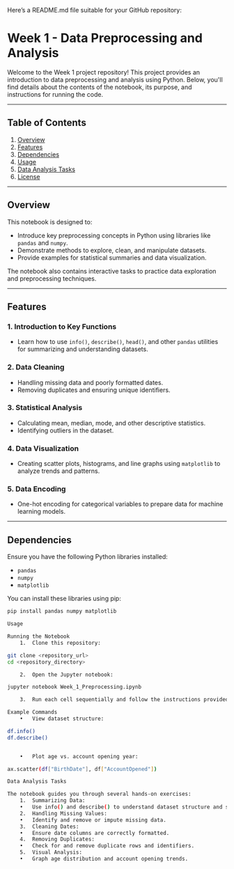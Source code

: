Here’s a README.md file suitable for your GitHub repository:

# Week 1 - Data Preprocessing and Analysis

Welcome to the Week 1 project repository! This project provides an introduction to data preprocessing and analysis using Python. Below, you'll find details about the contents of the notebook, its purpose, and instructions for running the code.

---

## Table of Contents

1. [Overview](#overview)
2. [Features](#features)
3. [Dependencies](#dependencies)
4. [Usage](#usage)
5. [Data Analysis Tasks](#data-analysis-tasks)
6. [License](#license)

---

## Overview

This notebook is designed to:
- Introduce key preprocessing concepts in Python using libraries like `pandas` and `numpy`.
- Demonstrate methods to explore, clean, and manipulate datasets.
- Provide examples for statistical summaries and data visualization.

The notebook also contains interactive tasks to practice data exploration and preprocessing techniques.

---

## Features

### 1. **Introduction to Key Functions**
   - Learn how to use `info()`, `describe()`, `head()`, and other `pandas` utilities for summarizing and understanding datasets.

### 2. **Data Cleaning**
   - Handling missing data and poorly formatted dates.
   - Removing duplicates and ensuring unique identifiers.

### 3. **Statistical Analysis**
   - Calculating mean, median, mode, and other descriptive statistics.
   - Identifying outliers in the dataset.

### 4. **Data Visualization**
   - Creating scatter plots, histograms, and line graphs using `matplotlib` to analyze trends and patterns.

### 5. **Data Encoding**
   - One-hot encoding for categorical variables to prepare data for machine learning models.

---

## Dependencies

Ensure you have the following Python libraries installed:
- `pandas`
- `numpy`
- `matplotlib`

You can install these libraries using pip:
```bash
pip install pandas numpy matplotlib

Usage

Running the Notebook
	1.	Clone this repository:

git clone <repository_url>
cd <repository_directory>

	2.	Open the Jupyter notebook:

jupyter notebook Week_1_Preprocessing.ipynb

	3.	Run each cell sequentially and follow the instructions provided in the notebook.

Example Commands
	•	View dataset structure:

df.info()
df.describe()


	•	Plot age vs. account opening year:

ax.scatter(df["BirthDate"], df["AccountOpened"])

Data Analysis Tasks

The notebook guides you through several hands-on exercises:
	1.	Summarizing Data:
	•	Use info() and describe() to understand dataset structure and statistics.
	2.	Handling Missing Values:
	•	Identify and remove or impute missing data.
	3.	Cleaning Dates:
	•	Ensure date columns are correctly formatted.
	4.	Removing Duplicates:
	•	Check for and remove duplicate rows and identifiers.
	5.	Visual Analysis:
	•	Graph age distribution and account opening trends.